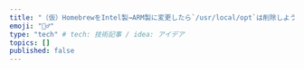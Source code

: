 ```yaml
---
title: "（仮）HomebrewをIntel製→ARM製に変更したら`/usr/local/opt`は削除しよう"
emoji: "🤷‍♂️"
type: "tech" # tech: 技術記事 / idea: アイデア
topics: []
published: false
---
```

